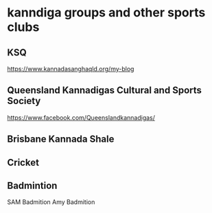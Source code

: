 # kanndiga groups and other sports clubs

## KSQ
https://www.kannadasanghaqld.org/my-blog

## Queensland Kannadigas Cultural and Sports Society
https://www.facebook.com/Queenslandkannadigas/

## Brisbane Kannada Shale 

## Cricket


## Badmintion 

 SAM Badmition 
 Amy Badmition 
